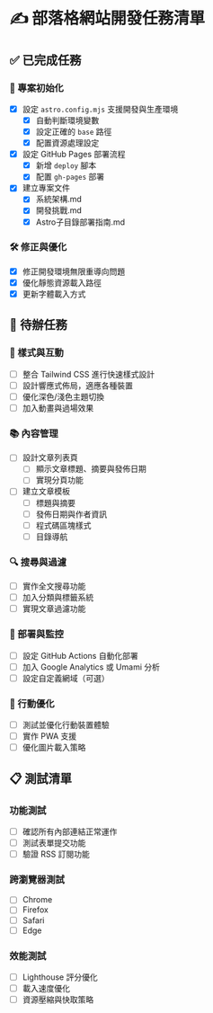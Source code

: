 # ✍️ 部落格網站開發任務清單

## ✅ 已完成任務

### 🔧 專案初始化
- [x] 設定 `astro.config.mjs` 支援開發與生產環境
  - [x] 自動判斷環境變數
  - [x] 設定正確的 `base` 路徑
  - [x] 配置資源處理設定
- [x] 設定 GitHub Pages 部署流程
  - [x] 新增 `deploy` 腳本
  - [x] 配置 `gh-pages` 部署
- [x] 建立專案文件
  - [x] 系統架構.md
  - [x] 開發挑戰.md
  - [x] Astro子目錄部署指南.md

### 🛠️ 修正與優化
- [x] 修正開發環境無限重導向問題
- [x] 優化靜態資源載入路徑
- [x] 更新字體載入方式

## 📝 待辦任務

### 🎨 樣式與互動
- [ ] 整合 Tailwind CSS 進行快速樣式設計
- [ ] 設計響應式佈局，適應各種裝置
- [ ] 優化深色/淺色主題切換
- [ ] 加入動畫與過場效果

### 📚 內容管理
- [ ] 設計文章列表頁
  - [ ] 顯示文章標題、摘要與發佈日期
  - [ ] 實現分頁功能
- [ ] 建立文章模板
  - [ ] 標題與摘要
  - [ ] 發佈日期與作者資訊
  - [ ] 程式碼區塊樣式
  - [ ] 目錄導航

### 🔍 搜尋與過濾
- [ ] 實作全文搜尋功能
- [ ] 加入分類與標籤系統
- [ ] 實現文章過濾功能

### 🚀 部署與監控
- [ ] 設定 GitHub Actions 自動化部署
- [ ] 加入 Google Analytics 或 Umami 分析
- [ ] 設定自定義網域（可選）

### 📱 行動優化
- [ ] 測試並優化行動裝置體驗
- [ ] 實作 PWA 支援
- [ ] 優化圖片載入策略

## 📋 測試清單

### 功能測試
- [ ] 確認所有內部連結正常運作
- [ ] 測試表單提交功能
- [ ] 驗證 RSS 訂閱功能

### 跨瀏覽器測試
- [ ] Chrome
- [ ] Firefox
- [ ] Safari
- [ ] Edge

### 效能測試
- [ ] Lighthouse 評分優化
- [ ] 載入速度優化
- [ ] 資源壓縮與快取策略
